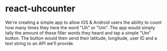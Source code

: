 # react-uhcounter
We're creating a simple app to allow iOS &amp; Android users the ability to count how many times they here the word "Uh" or "Um". The app would simply tally the amount of these filler words they heard and tap a simple "Um" button. The button would then send their latitude, longitude, user ID and a text string to an API we'll provide.
